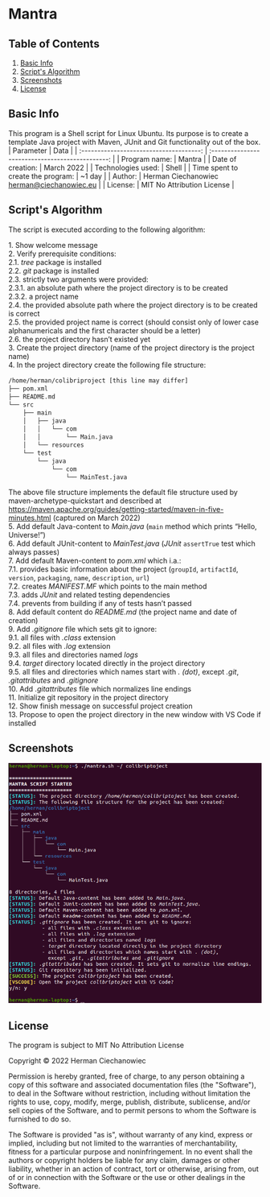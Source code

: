 # Mantra

## Table of Contents
1. [Basic Info](#Basic-Info)
2. [Script's Algorithm](#Scripts-Algorithm)
3. [Screenshots](#Screenshots)
4. [License](#License)

## Basic Info
This program is a Shell script for Linux Ubuntu. Its purpose is to create a template Java project with Maven, JUnit and Git functionality out of the box.
| Parameter                               | Data                                             |
| :-------------------------------------: | :----------------------------------------------: |
| Program name:                           | Mantra                                           |
| Date of creation:                       | March 2022                                       |
| Technologies used:                      | Shell                                            |
| Time spent to <br/> create the program: | ~1 day                                           |
| Author:                                 | Herman Ciechanowiec <br/> herman@ciechanowiec.eu |
| License:                                | MIT No Attribution License                       |

## Script's Algorithm
The script is executed according to the following algorithm:

1\. Show welcome message<br/>
2\. Verify prerequisite conditions:<br/>
2.1. _tree_ package is installed<br/>
2.2. _git_ package is installed<br/>
2.3. strictly two arguments were provided:<br/>
2.3.1. an absolute path where the project directory is to be created<br/>
2.3.2. a project name<br/>
2.4. the provided absolute path where the project directory is to be created is correct<br/>
2.5. the provided project name is correct (should consist only of lower case alphanumericals and the first character should be a letter)<br/>
2.6. the project directory hasn’t existed yet<br/>
3\. Create the project directory (name of the project directory is the project name)<br/>
4\. In the project directory create the following file structure:<br/>
```
/home/herman/colibriproject [this line may differ]
├── pom.xml
├── README.md
└── src
    ├── main
    │   ├── java
    │   │   └── com
    │   │       └── Main.java
    │   └── resources
    └── test
        └── java
            └── com
                └── MainTest.java
```     
The above file structure implements the default file structure used by maven-archetype-quickstart and described at https://maven.apache.org/guides/getting-started/maven-in-five-minutes.html (captured on March 2022)<br/>
5\. Add default Java-content to _Main.java_ (`main` method which prints “Hello, Universe!”)<br/>
6\. Add default JUnit-content to _MainTest.java_ (_JUnit_ `assertTrue` test which always passes)<br/>
7\. Add default Maven-content to _pom.xml_ which i.a.:<br/>
7.1. provides basic information about the project (`groupId`, `artifactId`, `version`, `packaging`, `name`, `description`, `url`)<br/>
7.2. creates _MANIFEST.MF_ which points to the main method<br/>
7.3. adds _JUnit_ and related testing dependencies<br/>
7.4. prevents from building if any of tests hasn’t passed<br/>
8\. Add default content do _README.md_ (the project name and date of creation)<br/>
9\. Add _.gitignore_ file which sets git to ignore:<br/>
9.1. all files with _.class_ extension<br/>
9.2. all files with _.log_ extension<br/>
9.3. all files and directories named _logs_<br/>
9.4. _target_ directory located directly in the project directory<br/>
9.5. all files and directories which names start with _. (dot)_, except _.git_, _.gitattributes_ and _.gitignore_<br/>
10. Add _.gitattributes_ file which normalizes line endings<br/>
11\. Initialize git repository in the project directory<br/>
12\. Show finish message on successful project creation<br/>
13\. Propose to open the project directory in the new window with VS Code if installed<br/>

## Screenshots
<kbd><img src="!presentation/1.png"></kbd><br/>

## License
The program is subject to MIT No Attribution License

Copyright © 2022 Herman Ciechanowiec

Permission is hereby granted, free of charge, to any person obtaining a copy of this
software and associated documentation files (the "Software"), to deal in the Software
without restriction, including without limitation the rights to use, copy, modify,
merge, publish, distribute, sublicense, and/or sell copies of the Software, and to
permit persons to whom the Software is furnished to do so.

The Software is provided "as is", without warranty of any kind, express or implied,
including but not limited to the warranties of merchantability, fitness for a
particular purpose and noninfringement. In no event shall the authors or copyright
holders be liable for any claim, damages or other liability, whether in an action
of contract, tort or otherwise, arising from, out of or in connection with the
Software or the use or other dealings in the Software.
